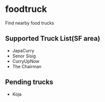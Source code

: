 # foodtruck

Find nearby food trucks

## Supported Truck List(SF area)
* JapaCurry
* Senor Sisig
* CurryUpNow
* The Chairman

## Pending trucks
* Koja
